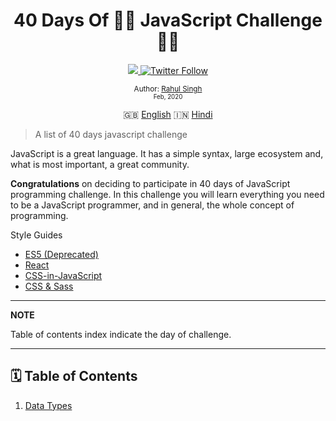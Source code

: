 <div align="center">
  <h1> 40 Days Of 🧑‍🚀 JavaScript Challenge 🧑‍💻</h1>
  <a class="header-badge" target="_blank" href="https://www.linkedin.com/in/rahuladream/">
  <img src="https://img.shields.io/badge/style--5eba00.svg?label=LinkedIn&logo=linkedin&style=social">
  </a>
  <a class="header-badge" target="_blank" href="https://twitter.com/rahuladream">
  <img alt="Twitter Follow" src="https://img.shields.io/twitter/follow/rahuladream?style=social">
  </a>

<sub>Author:
<a href="https://www.linkedin.com/in/rahuladream/" target="_blank">Rahul Singh</a><br>
<small> Feb, 2020</small>
</sub>

  <div>

🇬🇧 [English](./README.md)
🇮🇳 [Hindi](./Hindi/Readme.md)

  </div>

</div>
</div>

> A list of 40 days javascript challenge

JavaScript is a great language. It has a simple syntax, large ecosystem and, what is most important, a great community.

**Congratulations** on deciding to participate in 40 days of JavaScript programming challenge. In this challenge you will learn everything you need to be a JavaScript programmer, and in general, the whole concept of programming.

Style Guides

  - [ES5 (Deprecated)](https://github.com/airbnb/javascript/tree/es5-deprecated/es5)
  - [React](react/)
  - [CSS-in-JavaScript](css-in-javascript/)
  - [CSS & Sass](https://github.com/airbnb/css)

---
**NOTE**

Table of contents index indicate the day of challenge.

---

## 🗓️ Table of Contents

1. [Data Types](./Types/Readme.md)
